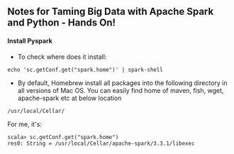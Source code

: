 ## Notes for Taming Big Data with Apache Spark and Python - Hands On!

#### Install Pyspark
- To check where does it install:
```
echo 'sc.getConf.get("spark.home")' | spark-shell
```

- By default, Homebrew install all packages into the following directory in all versions of Mac OS. You can easily find home of maven, fish, wget, apache-spark etc at below location
```
/usr/local/Cellar/
```
For me, it's:
```
scala> sc.getConf.get("spark.home")
res0: String = /usr/local/Cellar/apache-spark/3.3.1/libexec
```